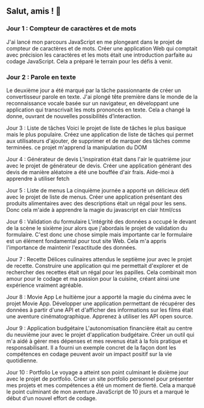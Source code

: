 ## Salut, amis  ! 🚀 



### Jour 1 : Compteur de caractères et de mots
J'ai lancé mon parcours JavaScript en me plongeant dans le projet de compteur de caractères et de mots. Créer une application Web qui comptait avec précision les caractères et les mots était une introduction parfaite au codage JavaScript. Cela a préparé le terrain pour les défis à venir.

### Jour 2 : Parole en texte
Le deuxième jour a été marqué par la tâche passionnante de créer un convertisseur parole en texte. J'ai plongé tête première dans le monde de la reconnaissance vocale basée sur un navigateur, en développant une application qui transcrivait les mots prononcés en texte. Cela a changé la donne, ouvrant de nouvelles possibilités d’interaction.

Jour 3 : Liste de tâches
Voici le projet de liste de tâches le plus basique mais le plus populaire. Créez une application de liste de tâches qui permet aux utilisateurs d'ajouter, de supprimer et de marquer des tâches comme terminées. ce projet m'apprend la manipulation du DOM

Jour 4 : Générateur de devis
L'inspiration était dans l'air le quatrième jour avec le projet de générateur de devis. Créer une application générant des devis de manière aléatoire a été une bouffée d'air frais. Aide-moi à apprendre à utiliser fetch

Jour 5 : Liste de menus
La cinquième journée a apporté un délicieux défi avec le projet de liste de menus. Créer une application présentant des produits alimentaires avec des descriptions était un régal pour les sens. Donc cela m'aide à apprendre la magie du javascript en clair html/css

Jour 6 : Validation du formulaire
L'intégrité des données a occupé le devant de la scène le sixième jour alors que j'abordais le projet de validation du formulaire. C'est donc une chose simple mais importante car le formulaire est un élément fondamental pour tout site Web. Cela m'a appris l'importance de maintenir l'exactitude des données.

Jour 7 : Recette
Délices culinaires attendus le septième jour avec le projet de recette. Construire une application qui me permettait d'explorer et de rechercher des recettes était un régal pour les papilles. Cela combinait mon amour pour le codage et ma passion pour la cuisine, créant ainsi une expérience vraiment agréable.

Jour 8 : Movie App
Le huitième jour a apporté la magie du cinéma avec le projet Movie App. Développer une application permettant de récupérer des données à partir d'une API et d'afficher des informations sur les films était une aventure cinématographique. Apprenez à utiliser les API open source.

Jour 9 : Application budgétaire
L'autonomisation financière était au centre du neuvième jour avec le projet d'application budgétaire. Créer un outil qui m'a aidé à gérer mes dépenses et mes revenus était à la fois pratique et responsabilisant. Il a fourni un exemple concret de la façon dont les compétences en codage peuvent avoir un impact positif sur la vie quotidienne.

Jour 10 : Portfolio
Le voyage a atteint son point culminant le dixième jour avec le projet de portfolio. Créer un site portfolio personnel pour présenter mes projets et mes compétences a été un moment de fierté. Cela a marqué le point culminant de mon aventure JavaScript de 10 jours et a marqué le début d'un nouvel effort de codage.
